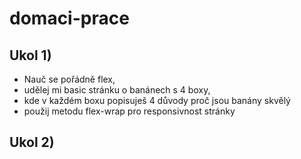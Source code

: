 # domaci-prace

## Ukol 1) 
* Nauč se pořádně flex, 
* udělej mi basic stránku o banánech s 4 boxy,
* kde v každém boxu popisuješ 4 důvody proč jsou banány skvělý
* použij metodu flex-wrap pro responsivnost stránky

## Ukol 2)
